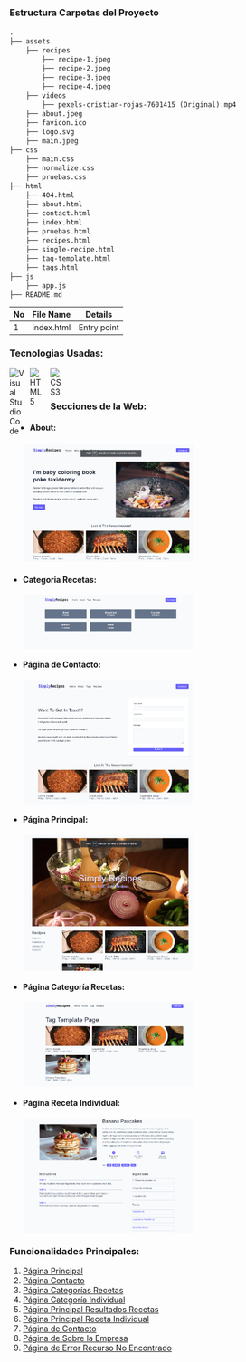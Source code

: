 ###  Estructura Carpetas del Proyecto

```
.
├── assets
    ├── recipes
        ├── recipe-1.jpeg
        ├── recipe-2.jpeg
        ├── recipe-3.jpeg
        ├── recipe-4.jpeg
    ├── videos
        ├── pexels-cristian-rojas-7601415 (Original).mp4
    ├── about.jpeg
    ├── favicon.ico
    ├── logo.svg
    ├── main.jpeg
├── css
    ├── main.css
    ├── normalize.css
    ├── pruebas.css
├── html
    ├── 404.html
    ├── about.html
    ├── contact.html
    ├── index.html
    ├── pruebas.html
    ├── recipes.html
    ├── single-recipe.html
    ├── tag-template.html
    ├── tags.html
├── js
    ├── app.js
├── README.md

```

| No | File Name | Details 
|----|------------|-------|
| 1  | index.html | Entry point

### Tecnologias Usadas:

<img align="left" alt="Visual Studio Code" width="26px" src="https://cdn.jsdelivr.net/gh/devicons/devicon/icons/vscode/vscode-original.svg" style="padding-right:10px;" />
<img align="left" alt="HTML5" width="26px" src="https://cdn.jsdelivr.net/gh/devicons/devicon/icons/html5/html5-original.svg" style="padding-right:10px;" />
<img align="left" alt="CSS3" width="26px" src="https://cdn.jsdelivr.net/gh/devicons/devicon/icons/css3/css3-original.svg" style="padding-right:10px;" />

<br />
<br />

### Secciones de la Web:

- #### About:
  <img align="center" alt="about page" width="300px" style="border:solid 2px white" src="./capturas_secciones_pagina/about.png" style="padding-right:10px" />  
- #### Categoria Recetas:
  <img align="center" alt="categoria recetas" width="300px" src="./capturas_secciones_pagina/categorias_recetas.png" style="padding-right:10px" />  
- #### Página de Contacto:
  <img align="center" alt="contact page" width="300px" src="./capturas_secciones_pagina/contact.png" style="padding-right:10px" />  
- #### Página Principal:
  <img align="center" alt="home page" width="300px" src="./capturas_secciones_pagina//home.png" style="padding-right:10px" />    
- #### Página Categoría Recetas:
  <img align="center" alt="about page" width="300px" src="./capturas_secciones_pagina/pagina_categoria_recetas.png" style="padding-right:10px" />    
- #### Página Receta Individual:
  <img align="center" alt="about page" width="300px" src="./capturas_secciones_pagina/pagina_receta_individual.png" style="padding-right:10px" />    
  
  
### Funcionalidades Principales:
1. [Página Principal](http://127.0.0.1:5500/html-css-proyecto-responsive-clase/html/index.html)
2. [Página Contacto](http://127.0.0.1:5500/html-css-proyecto-responsive-clase/html/contact.html)
3. [Página Categorías Recetas](http://127.0.0.1:5500/html-css-proyecto-responsive-clase/html/tags.html)
4. [Página Categoría Individual](http://127.0.0.1:5500/html-css-proyecto-responsive-clase/html/tag-template.html)
5. [Página Principal Resultados Recetas](http://127.0.0.1:5500/html-css-proyecto-responsive-clase/html/recipes.html)
6. [Página Principal Receta Individual](http://127.0.0.1:5500/html-css-proyecto-responsive-clase/html/single-recipe.html)
7. [Página de Contacto](http://127.0.0.1:5500/html-css-proyecto-responsive-clase/html/contact.html)
7. [Página de Sobre la Empresa](http://127.0.0.1:5500/html-css-proyecto-responsive-clase/html/about.html)
7. [Página de Error Recurso No Encontrado](http://127.0.0.1:5500/html-css-proyecto-responsive-clase/html/404.html)

